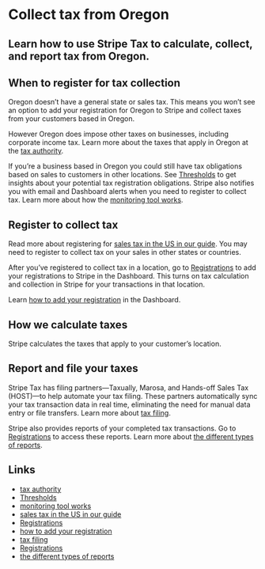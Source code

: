 # Collect tax from Oregon

## Learn how to use Stripe Tax to calculate, collect, and report tax from Oregon.

## When to register for tax collection

Oregon doesn’t have a general state or sales tax. This means you won’t see an
option to add your registration for Oregon to Stripe and collect taxes from your
customers based in Oregon.

However Oregon does impose other taxes on businesses, including corporate income
tax. Learn more about the taxes that apply in Oregon at the [tax
authority](https://www.oregon.gov/dor/programs/businesses/Pages/default.aspx).

If you’re a business based in Oregon you could still have tax obligations based
on sales to customers in other locations. See
[Thresholds](https://dashboard.stripe.com/tax/thresholds) to get insights about
your potential tax registration obligations. Stripe also notifies you with email
and Dashboard alerts when you need to register to collect tax. Learn more about
how the [monitoring tool works](https://docs.stripe.com/tax/monitoring).

## Register to collect tax

Read more about registering for [sales tax in the US in our
guide](https://stripe.com/guides/sales-tax-registration-process-us). You may
need to register to collect tax on your sales in other states or countries.

After you’ve registered to collect tax in a location, go to
[Registrations](https://dashboard.stripe.com/tax/registrations?location=us-or)
to add your registrations to Stripe in the Dashboard. This turns on tax
calculation and collection in Stripe for your transactions in that location.

Learn [how to add your
registration](https://docs.stripe.com/tax/registering#track-your-registrations-in-the-tax-dashboard)
in the Dashboard.

## How we calculate taxes

Stripe calculates the taxes that apply to your customer’s location.

## Report and file your taxes

Stripe Tax has filing partners—Taxually, Marosa, and Hands-off Sales Tax
(HOST)—to help automate your tax filing. These partners automatically sync your
tax transaction data in real time, eliminating the need for manual data entry or
file transfers. Learn more about [tax
filing](https://docs.stripe.com/tax/filing).

Stripe also provides reports of your completed tax transactions. Go to
[Registrations](https://dashboard.stripe.com/tax/registrations) to access these
reports. Learn more about [the different types of
reports](https://docs.stripe.com/tax/reports).

## Links

- [tax
authority](https://www.oregon.gov/dor/programs/businesses/Pages/default.aspx)
- [Thresholds](https://dashboard.stripe.com/tax/thresholds)
- [monitoring tool works](https://docs.stripe.com/tax/monitoring)
- [sales tax in the US in our
guide](https://stripe.com/guides/sales-tax-registration-process-us)
- [Registrations](https://dashboard.stripe.com/tax/registrations?location=us-or)
- [how to add your
registration](https://docs.stripe.com/tax/registering#track-your-registrations-in-the-tax-dashboard)
- [tax filing](https://docs.stripe.com/tax/filing)
- [Registrations](https://dashboard.stripe.com/tax/registrations)
- [the different types of reports](https://docs.stripe.com/tax/reports)